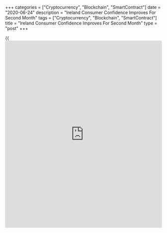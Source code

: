 +++
categories = ["Cryptocurrency", "Blockchain", "SmartContract"]
date = "2020-06-24"
description = "Ireland Consumer Confidence Improves For Second Month"
tags = ["Cryptocurrency", "Blockchain", "SmartContract"]
title = "Ireland Consumer Confidence Improves For Second Month"
type = "post"
+++

{{<iframe id="large-banner" src="https://www.bounty.group/#slide=21.0" width="100%" height="600" scrolling="no" style="border: 0px solid rgb(216, 221, 230); border-radius: 3px;">}}

Ireland's consumer confidence improved for the second straight month in
June after the lockdown triggered by the Covid-19 pandemic was eased,
survey data from the KBC Bank Ireland showed on Wednesday.

The consumer confidence index rose to 61.6 in June from 52.3 in May. In
the same month last year, the reading was 90.9.

"We would tend to highlight the significant further improvement in Irish
consumer sentiment in June as pointing to a somewhat less negative
outlook for the [economy][1]," KBC Ireland analyst Austin Hughes said.

"However, the cautious tone of responses to questions on personal
finances suggests a still fearful and, in many instances, financially
damaged Irish consumer."

The current conditions index increased to 77.5 in June from 70.1 in the
previous month.

The index of consumer expectation rose to 50.9 in June from 40.4 in the
preceding month.

The general economic outlook index increased sharply to 21.2 in June
from 9.5 in the preceding month. Outlook for employment rose to 56.2.

The index reflecting household's financial situation for the past 12
months rose to 65.5 in June and those for the next 12 months increased
to 75.3.

For comments and feedback [contact](https://www.playgroundfx.com/contact/): editorial@rtt[news](https://www.letsplayfx.com/blog/forex-news-website/).com

[Economic News][1]

 **What parts of the world are seeing the best (and worst) economic
performances lately? Click[here][2] to check out our [Econ Scorecard][2]
and find out! See up-to-the-moment [ranking](https://www.playgroundfx.com/blog/crypto-exchange-ranking/)s for the best and worst
performers in [GDP][3], [unemployment rate][4], [inflation][2] and much
more.**

   1. www.rtt[news](https://www.letsplayfx.com/blog/forex-news-website/).com/Content/EconomicNews.aspx
   2. www.rtt[news](https://www.letsplayfx.com/blog/forex-news-website/).com/economic-scorecard/world-rank/CPI/highest-performance.aspx
   3. www.rtt[news](https://www.letsplayfx.com/blog/forex-news-website/).com/economic-scorecard/world-rank/GDP/highest-performance.aspx
   4. www.rtt[news](https://www.letsplayfx.com/blog/forex-news-website/).com/economic-scorecard/world-rank/unemployment-rate/lowest-performance.aspx